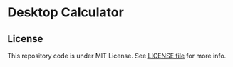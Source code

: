 # Desktop Calculator

## License

This repository code is under MIT License. See [LICENSE file](LICENSE) for more info.

